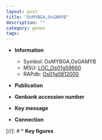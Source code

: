 ```yaml
---
layout: post
title: "OsMYBGA,OsGAMYB"
description: ""
category: genes
tags: 
---
```


* **Information**  
    + Symbol: OsMYBGA,OsGAMYB  
    + MSU: [LOC_Os01g59660](http://rice.uga.edu/cgi-bin/ORF_infopage.cgi?orf=LOC_Os01g59660)  
    + RAPdb: [Os01g0812000](http://rapdb.dna.affrc.go.jp/viewer/gbrowse_details/irgsp1?name=Os01g0812000)  

* **Publication**  

* **Genbank accession number**  

* **Key message**  

* **Connection**  

[//]: # * **Key figures**  


